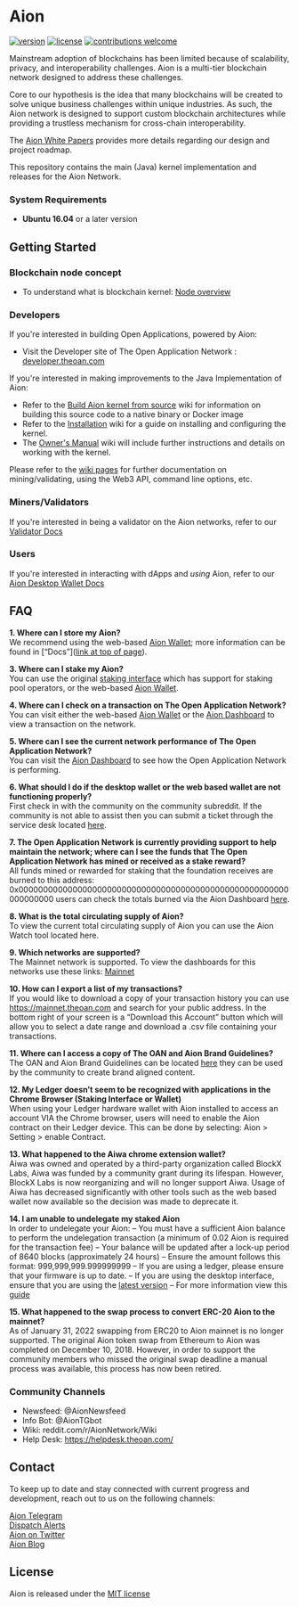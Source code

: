 # Aion

[![version](https://img.shields.io/github/tag/aionnetwork/aion.svg)](https://github.com/aionnetwork/aion/releases/latest)
[![license](https://img.shields.io/github/license/aionnetwork/aion.svg)](https://github.com/aionnetwork/aion/blob/master/LICENSE)
[![contributions welcome](https://img.shields.io/badge/contributions-welcome-brightgreen.svg?style=flat)](https://github.com/aionnetwork/aion/issues)  

Mainstream adoption of blockchains has been limited because of scalability, privacy, and interoperability challenges. Aion is a multi-tier blockchain network designed to address these challenges. 

Core to our hypothesis is the idea that many blockchains will be created to solve unique business challenges within unique industries. As such, the Aion network is designed to support custom blockchain architectures while providing a trustless mechanism for cross-chain interoperability. 

The [Aion White Papers](https://aion.network/developers/#whitepapers) provides more details regarding our design and project roadmap. 

This repository contains the main (Java) kernel implementation and releases for the Aion Network.

### System Requirements

* **Ubuntu 16.04** or a later version

## Getting Started

### Blockchain node concept

* To understand what is blockchain kernel: [Node overview](https://developer.theoan.com/docs/custom-kits/nodes/overview)

### Developers
If you're interested in building Open Applications, powered by Aion:
* Visit the Developer site of The Open Application Network : [developer.theoan.com](https://developer.theoan.com)

If you're interested in making improvements to the Java Implementation of Aion:

* Refer to the [Build Aion kernel from source](https://github.com/aionnetwork/aion/wiki/Build-Aion-kernel-from-source) wiki for information on building this source code to a native binary or Docker image
* Refer to the [Installation](https://github.com/aionnetwork/aion/wiki/Installation) wiki for a guide on installing and configuring the kernel.
* The [Owner's Manual](https://github.com/aionnetwork/aion/wiki/Aion-Owner's-Manual) wiki will include further instructions and details on working with the kernel.

Please refer to the [wiki pages](https://github.com/aionnetwork/aion/wiki) for further documentation on mining/validating, using the Web3 API, command line options, etc.

### Miners/Validators
If you're interested in being a validator on the Aion networks, refer to our [Validator Docs](https://validators.theoan.com/docs)

### Users
If you're interested in interacting with dApps and _using_ Aion, refer to our [Aion Desktop Wallet Docs](https://docs-aion.theoan.com/docs/wallets)

## FAQ
**1. Where can I store my Aion?**  
We recommend using the web-based [Aion Wallet](https://my-aion.theoan.com/); more information can be found in [“Docs”]([link at top of page](https://docs-aion.theoan.com/docs)).

**3. Where can I stake my Aion?**  
You can use the original [staking interface](https://staking.theoan.com/staking) which has support for staking pool operators, or the web-based [Aion Wallet](https://my-aion.theoan.com/).

**4. Where can I check on a transaction on The Open Application Network?**  
You can visit either the web-based [Aion Wallet](https://my-aion.theoan.com/) or the [Aion Dashboard](https://mainnet.theoan.com/#/dashboard) to view a transaction on the network.

**5. Where can I see the current network performance of The Open Application Network?**  
You can visit the [Aion Dashboard](https://mainnet.theoan.com/#/dashboard) to see how the Open Application Network is performing.

**6. What should I do if the desktop wallet or the web based wallet are not functioning properly?**  
First check in with the community on the community subreddit. If the community is not able to assist then you can submit a ticket through the service desk located [here](https://helpdesk.theoan.com/).

**7. The Open Application Network is currently providing support to help maintain the network; where can I see the funds that The Open Application Network has mined or received as a stake reward?**  
All funds mined or rewarded for staking that the foundation receives are burned to this address: 0x0000000000000000000000000000000000000000000000000000000000000000 users can check the totals burned via the Aion Dashboard [here](https://mainnet.theoan.com/#/account/0000000000000000000000000000000000000000000000000000000000000000).

**8. What is the total circulating supply of Aion?**  
To view the current total circulating supply of Aion you can use the Aion Watch tool located here.

**9. Which networks are supported?**  
The Mainnet network is supported. To view the dashboards for this networks use these links: [Mainnet](https://mainnet.theoan.com/#/dashboard) 

**10. How can I export a list of my transactions?**  
If you would like to download a copy of your transaction history you can use https://mainnet.theoan.com and search for your public address. In the bottom right of your screen is a “Download this Account” button which will allow you to select a date range and download a .csv file containing your transactions.

**11. Where can I access a copy of The OAN and Aion Brand Guidelines?**  
The OAN and Aion Brand Guidelines can be located [here](https://aion.theoan.com/wp-content/uploads/sites/2/2021/05/The-OAN-and-Aion-Brand-Guidelines.pdf) they can be used by the community to create brand aligned content.

**12. My Ledger doesn’t seem to be recognized with applications in the Chrome Browser (Staking Interface or Wallet)**  
When using your Ledger hardware wallet with Aion installed to access an account VIA the Chrome browser, users will need to enable the Aion contract on their Ledger device. This can be done by selecting: Aion > Setting > enable Contract.

**13. What happened to the Aiwa chrome extension wallet?**  
Aiwa was owned and operated by a third-party organization called BlockX Labs, Aiwa was funded by a community grant during its lifespan. However, BlockX Labs is now reorganizing and will no longer support Aiwa. Usage of Aiwa has decreased significantly with other tools such as the web based wallet now available so the decision was made to deprecate it. 

**14. I am unable to undelegate my staked Aion**  
In order to undelegate your Aion:
– You must have a sufficient Aion balance to perform the undelegation transaction (a minimum of 0.02 Aion is required for the transaction fee)
– Your balance will be updated after a lock-up period of 8640 blocks (approximately 24 hours)
– Ensure the amount follows this format: 999,999,999.999999999
– If you are using a ledger, please ensure that your firmware is up to date.
– If you are using the desktop interface, ensure that you are using the [latest version](https://github.com/aionnetwork/aion_staking_interface/releases/tag/0.10.0)
– For more information view this [guide](https://docs-aion.theoan.com/docs/staking-and-earning)

**15. What happened to the swap process to convert ERC-20 Aion to the mainnet?**  
As of January 31, 2022 swapping from ERC20 to Aion mainnet is no longer supported. The original Aion token swap from Ethereum to Aion was completed on December 10, 2018. However, in order to support the community members who missed the original swap deadline a manual process was available, this process has now been retired. 

### Community Channels
- Newsfeed: @AionNewsfeed
- Info Bot: @AionTGbot
- Wiki: reddit.com/r/AionNetwork/Wiki
- Help Desk: https://helpdesk.theoan.com/


## Contact

To keep up to date and stay connected with current progress and development, reach out to us on the following channels:

[Aion Telegram](https://t.me/aion_blockchain)  
[Dispatch Alerts](https://getdispatch.co)  
[Aion on Twitter](https://twitter.com/Aion_OAN)  
[Aion Blog](https://blog.aion.network/)


## License

Aion is released under the [MIT license](https://github.com/aionnetwork/aion/blob/master/LICENSE)

